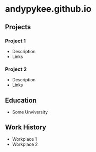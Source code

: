 # andypykee.github.io
## Projects
### Project 1
  + Description
  + Links
### Project 2
  + Description
  + Links
## Education
  + Some Unviversity
## Work History
  + Workplace 1
  + Workplace 2
    
